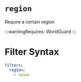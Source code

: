 # `region`

Require a certain region


:::warningRequires:
WorldGuard
:::

# Filter Syntax
```yaml
filters:
  region:
    - spawn
```
